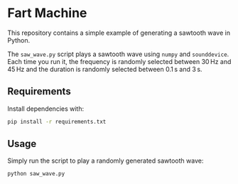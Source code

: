 # Fart Machine

This repository contains a simple example of generating a sawtooth wave in Python.

The `saw_wave.py` script plays a sawtooth wave using `numpy` and `sounddevice`.
Each time you run it, the frequency is randomly selected between 30 Hz and 45 Hz
and the duration is randomly selected between 0.1 s and 3 s.

## Requirements

Install dependencies with:

```bash
pip install -r requirements.txt
```

## Usage

Simply run the script to play a randomly generated sawtooth wave:

```bash
python saw_wave.py
```

